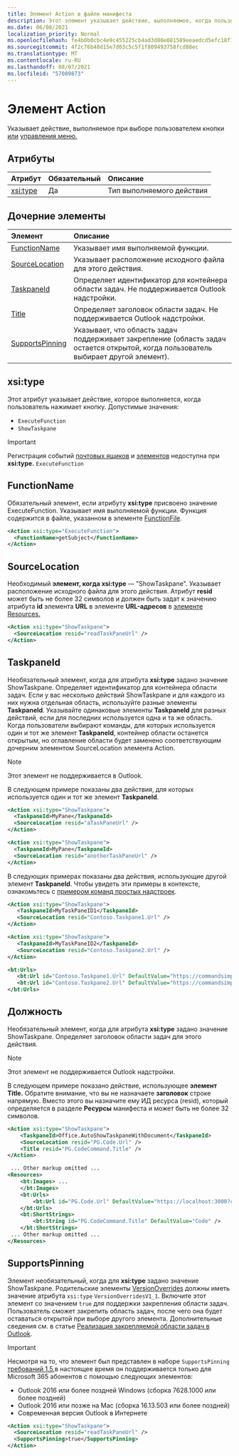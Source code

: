```yaml
---
title: Элемент Action в файле манифеста
description: Этот элемент указывает действие, выполняемое, когда пользователь выбирает кнопку или элемент управления меню.
ms.date: 06/08/2021
localization_priority: Normal
ms.openlocfilehash: fe4b0b0cbc4e9c455225cb4ad3d80e081589eeaedcd5efc18f1df31624515a1a
ms.sourcegitcommit: 4f2c76b48d15e7d03c5c5f1f809493758fcd88ec
ms.translationtype: MT
ms.contentlocale: ru-RU
ms.lasthandoff: 08/07/2021
ms.locfileid: "57089873"
---
```

# <a name="action-element"></a>Элемент Action

Указывает действие, выполняемое при выборе пользователем кнопки [или](control.md#button-control) [управления меню.](control.md#menu-dropdown-button-controls)

## <a name="attributes"></a>Атрибуты

|  Атрибут  |  Обязательный  |  Описание  |
|:-----|:-----|:-----|
|  [xsi:type](#xsitype)  |  Да  | Тип выполняемого действия|

## <a name="child-elements"></a>Дочерние элементы

|  Элемент |  Описание  |
|:-----|:-----|
|  [FunctionName](#functionname) |    Указывает имя выполняемой функции. |
|  [SourceLocation](#sourcelocation) |    Указывает расположение исходного файла для этого действия. |
|  [TaskpaneId](#taskpaneid) | Определяет идентификатор для контейнера области задач. Не поддерживается Outlook надстройки.|
|  [Title](#title) | Определяет заголовок области задач. Не поддерживается Outlook надстройки.|
|  [SupportsPinning](#supportspinning) | Указывает, что область задач поддерживает закрепление (область задач остается открытой, когда пользователь выбирает другой элемент).|

## <a name="xsitype"></a>xsi:type

Этот атрибут указывает действие, которое выполняется, когда пользователь нажимает кнопку. Допустимые значения:

- `ExecuteFunction`
- `ShowTaskpane`

> [!IMPORTANT]
> Регистрация событий [почтовых ящиков](../objectmodel/preview-requirement-set/office.context.mailbox.md#events) и [элементов](../objectmodel/preview-requirement-set/office.context.mailbox.item.md#events) недоступна при **xsi:type.** `ExecuteFunction`

## <a name="functionname"></a>FunctionName

Обязательный элемент, если атрибуту **xsi:type** присвоено значение ExecuteFunction. Указывает имя выполняемой функции. Функция содержится в файле, указанном в элементе [FunctionFile](functionfile.md).

```xml
<Action xsi:type="ExecuteFunction">
  <FunctionName>getSubject</FunctionName>
</Action>
```

## <a name="sourcelocation"></a>SourceLocation

Необходимый **элемент, когда xsi:type** — "ShowTaskpane". Указывает расположение исходного файла для этого действия. Атрибут **resid** может быть не более 32 символов и должен быть задат к значению атрибута **id** элемента **URL** в элементе **URL-адресов** в [элементе Resources.](resources.md)

```xml
<Action xsi:type="ShowTaskpane">
  <SourceLocation resid="readTaskPaneUrl" />
</Action>
```  

## <a name="taskpaneid"></a>TaskpaneId

Необязательный элемент, когда для атрибута **xsi:type** задано значение ShowTaskpane. Определяет идентификатор для контейнера области задач. Если у вас несколько действий ShowTaskpane и для каждого из них нужна отдельная область, используйте разные элементы **TaskpaneId**. Указывайте одинаковые элементы **TaskpaneId** для разных действий, если для последних используется одна и та же область. Когда пользователи выбирают команды, для которых используется один и тот же элемент **TaskpaneId**, контейнер области останется открытым, но оглавление области будет заменено соответствующим дочерним элементом SourceLocation элемента Action.

> [!NOTE]
> Этот элемент не поддерживается в Outlook.

В следующем примере показаны два действия, для которых используется один и тот же элемент **TaskpaneId**.

```xml
<Action xsi:type="ShowTaskpane">
  <TaskpaneId>MyPane</TaskpaneId>
  <SourceLocation resid="aTaskPaneUrl" />
</Action>

<Action xsi:type="ShowTaskpane">
  <TaskpaneId>MyPane</TaskpaneId>
  <SourceLocation resid="anotherTaskPaneUrl" />
</Action>
```  

В следующих примерах показаны два действия, использующие другой элемент **TaskpaneId**. Чтобы увидеть эти примеры в контексте, ознакомьтесь с [примером команд простых надстроек](https://github.com/OfficeDev/Office-Add-in-Commands-Samples/blob/master/Simple/Manifest/SimpleAddin.xml).

```xml
<Action xsi:type="ShowTaskpane">
   <TaskpaneId>MyTaskPaneID1</TaskpaneId>
   <SourceLocation resid="Contoso.Taskpane1.Url" />
</Action>

<Action xsi:type="ShowTaskpane">
   <TaskpaneId>MyTaskPaneID2</TaskpaneId>
   <SourceLocation resid="Contoso.Taskpane2.Url" />
</Action>
```  

```xml
<bt:Urls>
   <bt:Url id="Contoso.Taskpane1.Url" DefaultValue="https://commandsimple.azurewebsites.net/Taskpane.html" />
   <bt:Url id="Contoso.Taskpane2.Url" DefaultValue="https://commandsimple.azurewebsites.net/Taskpane2.html" />
</bt:Urls>
```  

## <a name="title"></a>Должность

Необязательный элемент, когда для атрибута **xsi:type** задано значение ShowTaskpane. Определяет заголовок области задач для этого действия.

> [!NOTE]
> Этот элемент не поддерживается Outlook надстройки.

В следующем примере показано действие, использующее **элемент Title.** Обратите внимание, что вы не назначаете **заголовок** строке напрямую. Вместо этого вы назначите ему ИД ресурса (resid), который определяется в разделе **Ресурсы** манифеста и может быть не более 32 символов.

```xml
<Action xsi:type="ShowTaskpane">
    <TaskpaneId>Office.AutoShowTaskpaneWithDocument</TaskpaneId>
    <SourceLocation resid="PG.Code.Url" />
    <Title resid="PG.CodeCommand.Title" />
</Action>

 ... Other markup omitted ...
<Resources>
    <bt:Images> ...
    </bt:Images>
    <bt:Urls>
        <bt:Url id="PG.Code.Url" DefaultValue="https://localhost:3000?commands=1" />
    </bt:Urls>
    <bt:ShortStrings>
        <bt:String id="PG.CodeCommand.Title" DefaultValue="Code" />
    </bt:ShortStrings>
 ... Other markup omitted ...
</Resources>
```

## <a name="supportspinning"></a>SupportsPinning

Элемент необязательный, когда для **xsi:type** задано значение ShowTaskpane. Родительские элементы [VersionOverrides](versionoverrides.md) должны иметь значение атрибута `xsi:type` `VersionOverridesV1_1`. Включите этот элемент со значением `true` для поддержки закрепления области задач. Пользователь сможет закрепить область задач, после чего она будет оставаться открытой при выборе другого элемента. Дополнительные сведения см. в статье [Реализация закрепляемой области задач в Outlook](../../outlook/pinnable-taskpane.md).

> [!IMPORTANT]
> Несмотря на то, что элемент был представлен в наборе `SupportsPinning` [требований 1.5,](../objectmodel/requirement-set-1.5/outlook-requirement-set-1.5.md)в настоящее время он поддерживается только для Microsoft 365 абонентов с помощью следующих элементов:
>
> - Outlook 2016 или более поздней Windows (сборка 7628.1000 или более поздней)
> - Outlook 2016 или позже на Mac (сборка 16.13.503 или более поздней)
> - Современная версия Outlook в Интернете

```xml
<Action xsi:type="ShowTaskpane">
  <SourceLocation resid="readTaskPaneUrl" />
  <SupportsPinning>true</SupportsPinning>
</Action>
```

